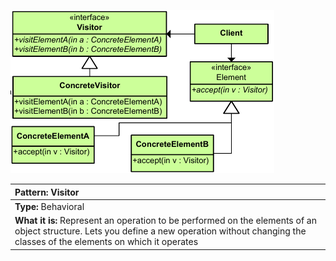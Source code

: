 ![diagram_visitor.png](diagram_visitor.png)

|**Pattern:** Visitor|
|:---|
|**Type:** Behavioral|
|**What it is:** Represent an operation to be performed on the elements of an object structure. Lets you define a new operation without changing the classes of the elements on which it operates|